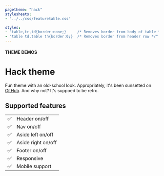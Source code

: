 ```yaml
---
pagetheme: "hack"
stylesheets:
- "../../css/featuretable.css"

styles:
- "table,tr,td{border:none;}     /* Removes border from body of table */"     
- "table td,table th{border:0;}  /* Removes border from header row */"
---
```

#### THEME DEMOS

# Hack theme

Fun theme with an old-school look. Appropriately,
it's been sunsetted on [GitHub](https://github.com/egoist/hack).
And why not? It's suppoed to be retro.

## Supported features

|     |                      |
| --- | -------------------- |
| ✅  | Header on/off        |
| ✅  | Nav on/off           |
| ✅  | Aside left on/off    |
| ✅  | Aside right on/off   |
| ✅  | Footer on/off        |
| ✅  | Responsive           |
| ✅  | Mobile support       |


